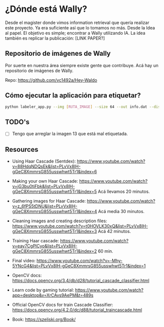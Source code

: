 # ¿Dónde está Wally?

Desde el magister donde vimos information retrieval que quería realizar este proyecto. Ya era suficiente así que lo tomamos no más. Desde la Idea al papel.
El objetivo es simple; encontrar a Wally utilizando IA. La idea también es replicar la publicación: [LINK PAPER?]

## Repositorio de imágenes de Wally

Por suerte en nuestra área siempre existe gente que contribuye. Acá hay un repositorio de imágenes de Wally.

Repo: https://github.com/vc1492a/Hey-Waldo

## Cómo ejecutar la aplicación para etiquetar?
```bash
python labeler_app.py --img [RUTA_IMAGE] --size 64 --out info.dat --display-size 192
```

## TODO's

- [ ] Tengo que arreglar la imagen 13 que está mal etiquetada.


## Resources

- Using Haar Cascade (Sentdex): https://www.youtube.com/watch?v=88HdqNDQsEk&list=PLvVx8lH-gGeC8XmmrsG855usswhwt5Tr1&index=6
- Making your own Haar Cascade: https://www.youtube.com/watch?v=jG3bu0tjFbk&list=PLvVx8lH-gGeC8XmmrsG855usswhwt5Tr1&index=5
Acá llevamos 20 minutos.
- Gathering images for Haar Cascade: https://www.youtube.com/watch?v=z_6fPS5tDNU&list=PLvVx8lH-gGeC8XmmrsG855usswhwt5Tr1&index=4
Acá media 30 minutos.
- Cleaning images and creating description files: https://www.youtube.com/watch?v=t0HOVLK30xQ&list=PLvVx8lH-gGeC8XmmrsG855usswhwt5Tr1&index=3
Acá 42 minutos.
- Training Haar cascade: https://www.youtube.com/watch?v=eay7CgPlCyo&list=PLvVx8lH-gGeC8XmmrsG855usswhwt5Tr1&index=2
60 min. 
- Final video: https://www.youtube.com/watch?v=-Mhy-5YNcG4&list=PLvVx8lH-gGeC8XmmrsG855usswhwt5Tr1&index=1

- OpenCV docs: https://docs.opencv.org/3.4/db/d28/tutorial_cascade_classifier.html

- Learn code by gaming tutorial: https://www.youtube.com/watch?app=desktop&v=XrCAvs9AePM&t=489s
- Official OpenCV docs for train Cascade Classifier: https://docs.opencv.org/4.2.0/dc/d88/tutorial_traincascade.html


- Book: https://szeliski.org/Book/